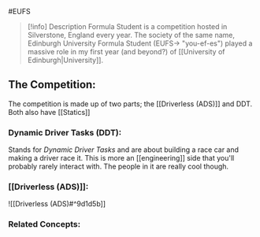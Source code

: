 #EUFS 

> [!info] Description
> Formula Student is a competition hosted in Silverstone, England every year. The society of the same name, Edinburgh University Formula Student (EUFS-> "you-ef-es") played a massive role in my first year (and beyond?) of [[University of Edinburgh|University]]. 



## The Competition:
The competition is made up of two parts; the [[Driverless (ADS)]] and DDT. Both also have [[Statics]]

### Dynamic Driver Tasks (DDT):
Stands for *Dynamic Driver Tasks* and are about building a race car and making a driver race it. This is more an [[engineering]] side that you'll probably rarely interact with. The people in it are really cool though.

### [[Driverless (ADS)]]: 
![[Driverless (ADS)#^9d1d5b]]

### Related Concepts:
